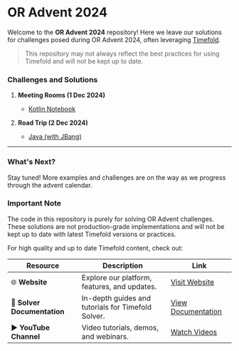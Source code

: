 # OR Advent 2024

Welcome to the **OR Advent 2024** repository! 
Here we leave our solutions for challenges posed during OR Advent 2024, often leveraging [Timefold](https://timefold.io).

> This repository may not always reflect the best practices for using Timefold and will not be kept up to date.
 
### Challenges and Solutions

1. **Meeting Rooms (1 Dec 2024)**
    - [Kotlin Notebook](dec-01-meeting-rooms/dec-01-meeting-rooms-kotlin.ipynb)

2. **Road Trip (2 Dec 2024)**
    - [Java (with JBang)](dec-02-road-trip/java)

---

### What's Next?

Stay tuned! More examples and challenges are on the way as we progress through the advent calendar.

### Important Note
The code in this repository is purely for solving OR Advent challenges.
These solutions are not production-grade implementations and will not be kept up to date with latest Timefold versions or practices.

For high quality and up to date Timefold content, check out:

| Resource                    | Description                                        | Link                                                                               |
|-----------------------------|----------------------------------------------------|------------------------------------------------------------------------------------|
| 🌐 **Website**              | Explore our platform, features, and updates.       | [Visit Website](https://timefold.ai/)                                              |
| 📖 **Solver Documentation** | In-depth guides and tutorials for Timefold Solver. | [View Documentation](https://docs.timefold.ai/timefold-solver/latest/introduction) |
| ▶️ **YouTube Channel**      | Video tutorials, demos, and webinars.              | [Watch Videos](https://www.youtube.com/@timefold)                                  |

